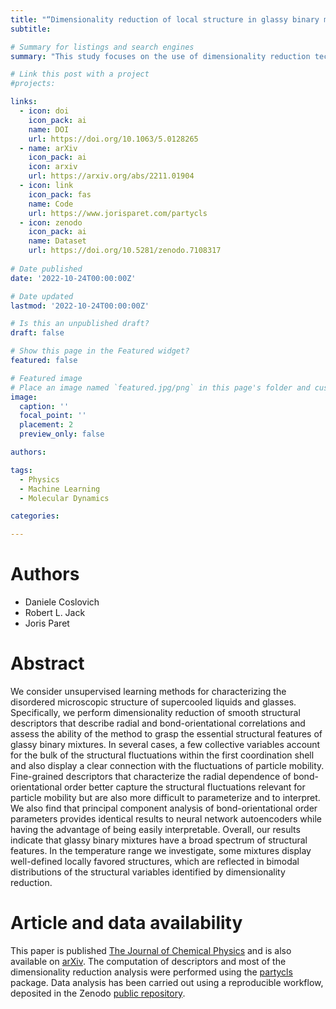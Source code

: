 ```yaml
---
title: "“Dimensionality reduction of local structure in glassy binary mixtures” - The Journal of Chemical Physics"
subtitle: 

# Summary for listings and search engines
summary: "This study focuses on the use of dimensionality reduction techniques to assess the structural heterogeneity of glassy binary mixtures. This work is in collaboration with Daniele Coslovich and Robert L. Jack."

# Link this post with a project
#projects:

links:
  - icon: doi
    icon_pack: ai
    name: DOI
    url: https://doi.org/10.1063/5.0128265
  - name: arXiv
    icon_pack: ai
    icon: arxiv
    url: https://arxiv.org/abs/2211.01904
  - icon: link
    icon_pack: fas
    name: Code
    url: https://www.jorisparet.com/partycls
  - icon: zenodo
    icon_pack: ai
    name: Dataset
    url: https://doi.org/10.5281/zenodo.7108317
    
# Date published
date: '2022-10-24T00:00:00Z'

# Date updated
lastmod: '2022-10-24T00:00:00Z'

# Is this an unpublished draft?
draft: false

# Show this page in the Featured widget?
featured: false

# Featured image
# Place an image named `featured.jpg/png` in this page's folder and customize its options here.
image:
  caption: ''
  focal_point: ''
  placement: 2
  preview_only: false

authors:

tags:
  - Physics
  - Machine Learning
  - Molecular Dynamics

categories:

---
```


# Authors
- Daniele Coslovich
- Robert L. Jack
- Joris Paret

# Abstract

We consider unsupervised learning methods for characterizing the disordered microscopic structure of supercooled liquids and glasses. Specifically, we perform dimensionality reduction of smooth structural descriptors that describe radial and bond-orientational correlations and assess the ability of the method to grasp the essential structural features of glassy binary mixtures. In several cases, a few collective variables account for the bulk of the structural fluctuations within the first coordination shell and also display a clear connection with the fluctuations of particle mobility. Fine-grained descriptors that characterize the radial dependence of bond-orientational order better capture the structural fluctuations relevant for particle mobility but are also more difficult to parameterize and to interpret. We also find that principal component analysis of bond-orientational order parameters provides identical results to neural network autoencoders while having the advantage of being easily interpretable. Overall, our results indicate that glassy binary mixtures have a broad spectrum of structural features. In the temperature range we investigate, some mixtures display well-defined locally favored structures, which are reflected in bimodal distributions of the structural variables identified by dimensionality reduction.

# Article and data availability

This paper is published [The Journal of Chemical Physics](https://doi.org/10.1063/5.0128265) and is also available on [arXiv](https://arxiv.org/abs/2211.01904). The computation of descriptors and most of the dimensionality reduction analysis were performed using the [partycls](https://www.jorisparet.com/partycls) package. Data analysis has been carried out using a reproducible workflow, deposited in the Zenodo [public repository](https://doi.org/10.5281/zenodo.7108317).